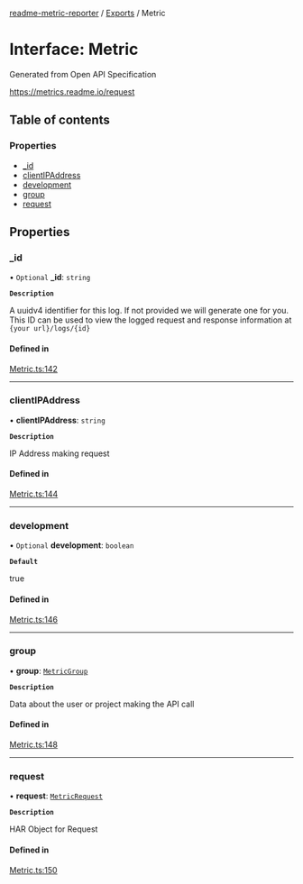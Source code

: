 [readme-metric-reporter](../README.md) / [Exports](../modules.md) / Metric

# Interface: Metric

Generated from Open API Specification

https://metrics.readme.io/request

## Table of contents

### Properties

- [\_id](Metric.md#_id)
- [clientIPAddress](Metric.md#clientipaddress)
- [development](Metric.md#development)
- [group](Metric.md#group)
- [request](Metric.md#request)

## Properties

### \_id

• `Optional` **\_id**: `string`

**`Description`**

A uuidv4 identifier for this log. If not provided we will generate one for you. This ID can be used to view the logged request and response information at `{your url}/logs/{id}`

#### Defined in

[Metric.ts:142](https://github.com/igrek8/readme-metric-reporter/blob/2a81fee/src/Metric.ts#L142)

___

### clientIPAddress

• **clientIPAddress**: `string`

**`Description`**

IP Address making request

#### Defined in

[Metric.ts:144](https://github.com/igrek8/readme-metric-reporter/blob/2a81fee/src/Metric.ts#L144)

___

### development

• `Optional` **development**: `boolean`

**`Default`**

true

#### Defined in

[Metric.ts:146](https://github.com/igrek8/readme-metric-reporter/blob/2a81fee/src/Metric.ts#L146)

___

### group

• **group**: [`MetricGroup`](MetricGroup.md)

**`Description`**

Data about the user or project making the API call

#### Defined in

[Metric.ts:148](https://github.com/igrek8/readme-metric-reporter/blob/2a81fee/src/Metric.ts#L148)

___

### request

• **request**: [`MetricRequest`](MetricRequest.md)

**`Description`**

HAR Object for Request

#### Defined in

[Metric.ts:150](https://github.com/igrek8/readme-metric-reporter/blob/2a81fee/src/Metric.ts#L150)
